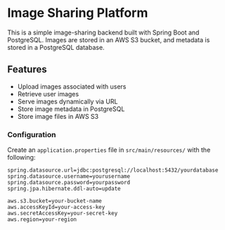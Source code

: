 # Image Sharing Platform

This is a simple image-sharing backend built with Spring Boot and PostgreSQL. Images are stored in an AWS S3 bucket, and metadata is stored in a PostgreSQL database.

## Features
- Upload images associated with users
- Retrieve user images
- Serve images dynamically via URL
- Store image metadata in PostgreSQL
- Store image files in AWS S3


### Configuration
Create an `application.properties` file in `src/main/resources/` with the following:
```properties
spring.datasource.url=jdbc:postgresql://localhost:5432/yourdatabase
spring.datasource.username=yourusername
spring.datasource.password=yourpassword
spring.jpa.hibernate.ddl-auto=update

aws.s3.bucket=your-bucket-name
aws.accessKeyId=your-access-key
aws.secretAccessKey=your-secret-key
aws.region=your-region
```
